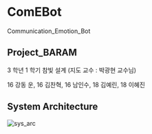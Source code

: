# ComEBot
Communication_Emotion_Bot


## Project_BARAM

3 학년 1 학기 참빛 설계 (지도 교수 : 박광현 교수님)

16 강동 운, 16 김찬혁, 16 남인수, 18 김예린, 18 이혜진



## System Architecture

![sys_arc](https://user-images.githubusercontent.com/52673977/73717132-40538480-475c-11ea-8513-fb641a1aa128.png)

